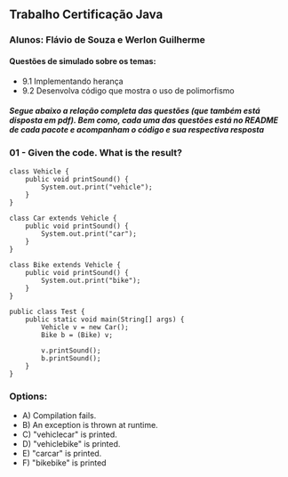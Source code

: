 ## Trabalho Certificação Java

### Alunos: Flávio de Souza e Werlon Guilherme ###

#### Questões de simulado sobre os temas: ####

* 9.1 Implementando herança 
* 9.2 Desenvolva código que mostra o uso de polimorfismo


##### Segue abaixo a relação completa das questões (que também está disposta em pdf). Bem como, cada uma das questões está no README de cada pacote e acompanham o código e sua respectiva resposta #####

### 01 - Given the code. What is the result? ###

```
class Vehicle {
    public void printSound() {
        System.out.print("vehicle");
    }
}

class Car extends Vehicle {
    public void printSound() {
        System.out.print("car");
    }
}

class Bike extends Vehicle {
    public void printSound() {
        System.out.print("bike");
    }
}

public class Test {
    public static void main(String[] args) {
        Vehicle v = new Car();
        Bike b = (Bike) v;
        
        v.printSound();
        b.printSound();
    }   
}

```
 ### Options: ###
 * A) Compilation fails.
 * B) An exception is thrown at runtime.
 * C) "vehiclecar" is printed.
 * D) "vehiclebike" is printed.
 * E) "carcar" is printed.
 * F) "bikebike" is printed